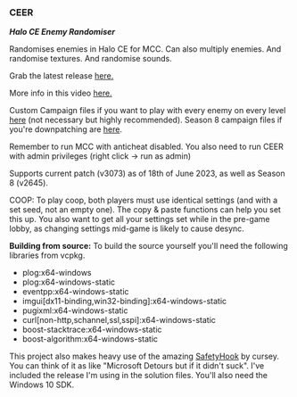 ### **CEER**  
***Halo CE Enemy Randomiser***

Randomises enemies in Halo CE for MCC. 
Can also multiply enemies.
And randomise textures.
And randomise sounds. 

Grab the latest release [here.](https://github.com/Burnt-o/CEER/releases)

More info in this video [here.](https://youtu.be/yFo79WgP5JA)

Custom Campaign files if you want to play with every enemy on every level [here](https://steamcommunity.com/sharedfiles/filedetails/?id=2990052285) (not necessary but highly recommended). Season 8 campaign files if you're downpatching are [here](https://mega.nz/file/K2QX0YrL#i7tFkOA_aKHzeLVkUNoo5UHesXpCRvq99QCgBbSvDPk).

Remember to run MCC with anticheat disabled.
You also need to run CEER with admin privileges (right click -> run as admin)

Supports current patch (v3073) as of 18th of June 2023, as well as Season 8 (v2645).


COOP:
To play coop, both players must use identical settings (and with a set seed, not an empty one). The copy & paste functions can help you set this up. You also want to get all your settings set while in the pre-game lobby, as changing settings mid-game is likely to cause desync.

**Building from source:**
To build the source yourself you'll need the following libraries from vcpkg. 
 * plog:x64-windows
 * plog:x64-windows-static
 * eventpp:x64-windows-static
 * imgui\[dx11-binding,win32-binding\]:x64-windows-static
 * pugixml:x64-windows-static
 * curl\[non-http,schannel,ssl,sspi\]:x64-windows-static
 * boost-stacktrace:x64-windows-static
 * boost-algorithm:x64-windows-static
 
This project also makes heavy use of the amazing [SafetyHook](https://github.com/cursey/safetyhook) by cursey. You can think of it as like "Microsoft Detours but if it didn't suck". I've included the release I'm using in the solution files. 
You'll also need the Windows 10 SDK.
